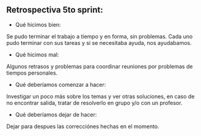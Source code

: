 ## Retrospectiva 5to sprint: 

* Qué hicimos bien: 

Se pudo terminar el trabajo a tiempo y en forma, sin problemas. Cada uno pudo terminar con sus tareas y si se necesitaba ayuda, nos ayudabamos.  

* Qué hicimos mal:

Algunos retrasos y problemas para coordinar reuniones por problemas de tiempos personales.  

* Qué deberíamos comenzar a hacer:

Investigar un poco más sobre los temas y ver otras soluciones, en caso de no encontrar salida, tratar de resolverlo en grupo y/o con un profesor. 

* Qué deberíamos dejar de hacer:

Dejar para despues las correcciónes hechas en el momento. 